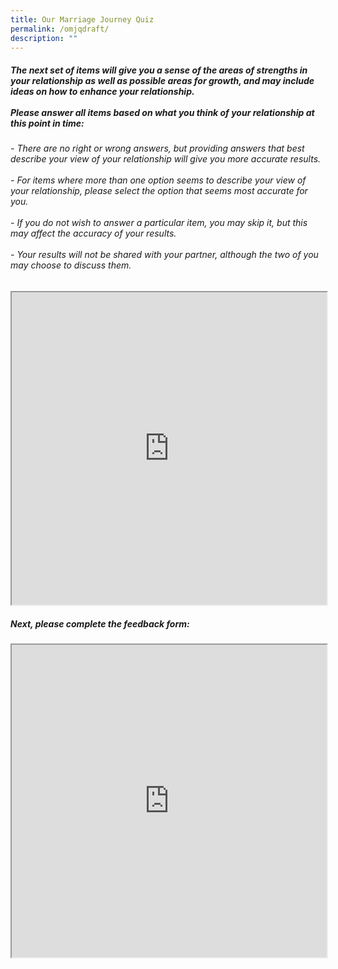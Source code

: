```yaml
---
title: Our Marriage Journey Quiz
permalink: /omjqdraft/
description: ""
---
```

##### The next set of items will give you a sense of the areas of strengths in your relationship as well as possible areas for growth, and may include ideas on how to enhance your relationship. <br> <br> Please answer all items based on what you think of your relationship at this point in time: 
###### - There are no right or wrong answers, but providing answers that best describe your view of your relationship will give you more accurate results. <br><br> - For items where more than one option seems to describe your view of your relationship, please select the option that seems most accurate for you. <br> <br> - If you do not wish to answer a particular item, you may skip it, but this may affect the accuracy of your results. <br> <br> - Your results will not be shared with your partner, although the two of you may choose to discuss them.

<!-- /\* Font Definitions \*/ @font-face {font-family:"Cambria Math"; panose-1:2 4 5 3 5 4 6 3 2 4;} @font-face {font-family:Calibri; panose-1:2 15 5 2 2 2 4 3 2 4;} @font-face {font-family:"Segoe UI"; panose-1:2 11 5 2 4 2 4 2 2 3;} /\* Style Definitions \*/ p.MsoNormal, li.MsoNormal, div.MsoNormal {margin-top:0cm; margin-right:0cm; margin-bottom:8.0pt; margin-left:0cm; line-height:107%; font-size:11.0pt; font-family:"Calibri",sans-serif;} .MsoChpDefault {font-family:"Calibri",sans-serif;} .MsoPapDefault {margin-bottom:8.0pt; line-height:107%;} /\* Page Definitions \*/ @page WordSection1 {size:612.0pt 792.0pt; margin:72.0pt 72.0pt 72.0pt 72.0pt;} div.WordSection1 {page:WordSection1;} -->

<iframe style="width:100%;height:500px" src="https://www.checkfirst.gov.sg/c/014c7c7d-9904-4a64-87c8-c43005651a33"></iframe>

##### **Next, please complete the feedback form:**
	
<iframe style="width: 100%; height: 500px" src="https://form.gov.sg/6461a79021c6ea00125d0410" id="iframe"></iframe><p></p>
